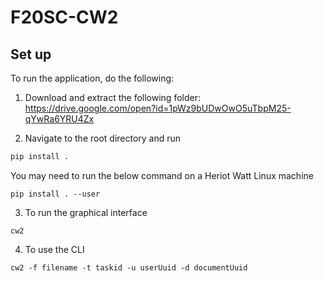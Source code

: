 # F20SC-CW2

## Set up
To run the application, do the following:

1. Download and extract the following folder:
https://drive.google.com/open?id=1pWz9bUDwOwO5uTbpM25-qYwRa6YRU4Zx


2. Navigate to the root directory and run

```bash
pip install .
```

You may need to run the below command on a Heriot Watt Linux machine

```
pip install . --user

```

3. To run the graphical interface 
```
cw2
```

4. To use the CLI 
```
cw2 -f filename -t taskid -u userUuid -d documentUuid
```
